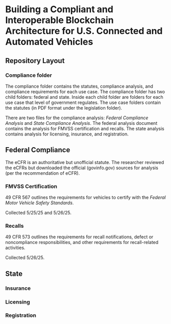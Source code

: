 # Building a Compliant and Interoperable Blockchain Architecture for U.S. Connected and Automated Vehicles


## Repository Layout
### Compliance folder
The compliance folder contains the statutes, compliance analysis, and compliance requirements for each use case.
The compliance folder has two child folders: federal and state. Inside each child folder are folders for each use case
that level of government regulates. The use case folders contain the statutes (in PDF format under the legislation folder).

There are two files for the compliance analysis: _Federal Compliance Analysis_ and _State Compliance Analysis_. The federal analysis
document contains the analysis for FMVSS certification and recalls. The state analysis contains analysis for licensing, 
insurance, and registration.


## Federal Compliance
The eCFR is an authoritative but unofficial statute. The researcher reviewed the eCFRs but downloaded the official (govinfo.gov)
sources for analysis (per the recommendation of eCFR).

### FMVSS Certification
49 CFR 567 outlines the requirements for vehicles to certify with the _Federal Motor Vehicle Safety Standards_.

Collected 5/25/25 and 5/26/25.

### Recalls
49 CFR 573 outlines the requirements for recall notifications, defect or noncompliance responsibilities, and other requirements for recall-related activities. 

Collected 5/26/25.

## State
### Insurance

### Licensing

### Registration
